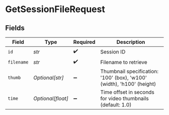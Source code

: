 # GetSessionFileRequest


## Fields

| Field                                                                 | Type                                                                  | Required                                                              | Description                                                           |
| --------------------------------------------------------------------- | --------------------------------------------------------------------- | --------------------------------------------------------------------- | --------------------------------------------------------------------- |
| `id`                                                                  | *str*                                                                 | :heavy_check_mark:                                                    | Session ID                                                            |
| `filename`                                                            | *str*                                                                 | :heavy_check_mark:                                                    | Filename to retrieve                                                  |
| `thumb`                                                               | *Optional[str]*                                                       | :heavy_minus_sign:                                                    | Thumbnail specification: '100' (box), 'w100' (width), 'h100' (height) |
| `time`                                                                | *Optional[float]*                                                     | :heavy_minus_sign:                                                    | Time offset in seconds for video thumbnails (default: 1.0)            |